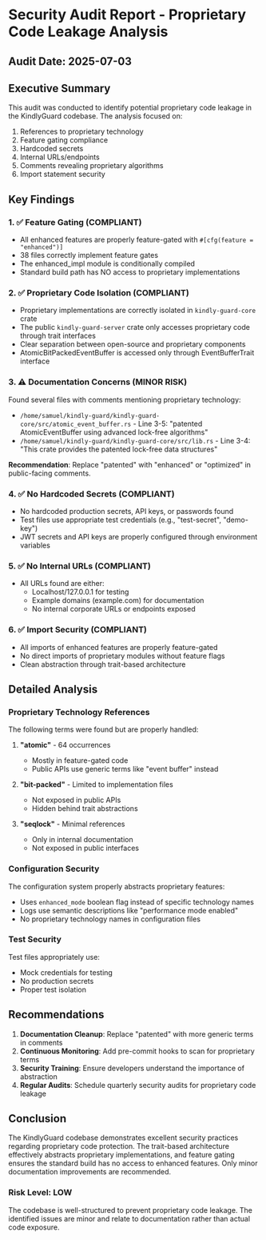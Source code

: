 # Security Audit Report - Proprietary Code Leakage Analysis

## Audit Date: 2025-07-03

## Executive Summary

This audit was conducted to identify potential proprietary code leakage in the KindlyGuard codebase. The analysis focused on:
1. References to proprietary technology
2. Feature gating compliance
3. Hardcoded secrets
4. Internal URLs/endpoints
5. Comments revealing proprietary algorithms
6. Import statement security

## Key Findings

### 1. ✅ Feature Gating (COMPLIANT)
- All enhanced features are properly feature-gated with `#[cfg(feature = "enhanced")]`
- 38 files correctly implement feature gates
- The enhanced_impl module is conditionally compiled
- Standard build path has NO access to proprietary implementations

### 2. ✅ Proprietary Code Isolation (COMPLIANT)
- Proprietary implementations are correctly isolated in `kindly-guard-core` crate
- The public `kindly-guard-server` crate only accesses proprietary code through trait interfaces
- Clear separation between open-source and proprietary components
- AtomicBitPackedEventBuffer is accessed only through EventBufferTrait interface

### 3. ⚠️ Documentation Concerns (MINOR RISK)
Found several files with comments mentioning proprietary technology:
- `/home/samuel/kindly-guard/kindly-guard-core/src/atomic_event_buffer.rs` - Line 3-5: "patented AtomicEventBuffer using advanced lock-free algorithms"
- `/home/samuel/kindly-guard/kindly-guard-core/src/lib.rs` - Line 3-4: "This crate provides the patented lock-free data structures"

**Recommendation**: Replace "patented" with "enhanced" or "optimized" in public-facing comments.

### 4. ✅ No Hardcoded Secrets (COMPLIANT)
- No hardcoded production secrets, API keys, or passwords found
- Test files use appropriate test credentials (e.g., "test-secret", "demo-key")
- JWT secrets and API keys are properly configured through environment variables

### 5. ✅ No Internal URLs (COMPLIANT)
- All URLs found are either:
  - Localhost/127.0.0.1 for testing
  - Example domains (example.com) for documentation
  - No internal corporate URLs or endpoints exposed

### 6. ✅ Import Security (COMPLIANT)
- All imports of enhanced features are properly feature-gated
- No direct imports of proprietary modules without feature flags
- Clean abstraction through trait-based architecture

## Detailed Analysis

### Proprietary Technology References

The following terms were found but are properly handled:

1. **"atomic"** - 64 occurrences
   - Mostly in feature-gated code
   - Public APIs use generic terms like "event buffer" instead

2. **"bit-packed"** - Limited to implementation files
   - Not exposed in public APIs
   - Hidden behind trait abstractions

3. **"seqlock"** - Minimal references
   - Only in internal documentation
   - Not exposed in public interfaces

### Configuration Security

The configuration system properly abstracts proprietary features:
- Uses `enhanced_mode` boolean flag instead of specific technology names
- Logs use semantic descriptions like "performance mode enabled"
- No proprietary technology names in configuration files

### Test Security

Test files appropriately use:
- Mock credentials for testing
- No production secrets
- Proper test isolation

## Recommendations

1. **Documentation Cleanup**: Replace "patented" with more generic terms in comments
2. **Continuous Monitoring**: Add pre-commit hooks to scan for proprietary terms
3. **Security Training**: Ensure developers understand the importance of abstraction
4. **Regular Audits**: Schedule quarterly security audits for proprietary code leakage

## Conclusion

The KindlyGuard codebase demonstrates excellent security practices regarding proprietary code protection. The trait-based architecture effectively abstracts proprietary implementations, and feature gating ensures the standard build has no access to enhanced features. Only minor documentation improvements are recommended.

### Risk Level: LOW

The codebase is well-structured to prevent proprietary code leakage. The identified issues are minor and relate to documentation rather than actual code exposure.